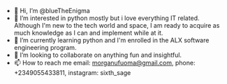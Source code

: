 - 👋 Hi, I’m @blueTheEnigma
- 👀 I’m interested in python mostly but i love everything IT related. Although I'm new to the tech world and space, I am ready to acquire as much knowledge as I can and implement while at it.
- 🌱 I’m currently learning python and I'm enrolled in the ALX software engineering program.
- 💞️ I’m looking to collaborate on anything fun and insightful.
- 📫 How to reach me email: morganufuoma@gmail.com, phone: +2349055433811, instagram: sixth_sage

<!---
blueTheEnigma/blueTheEnigma is a ✨ special ✨ repository because its `README.md` (this file) appears on your GitHub profile.
You can click the Preview link to take a look at your changes.
--->
